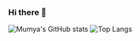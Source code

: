 ### Hi there 👋

<!--
**Mumya/Mumya** is a ✨ _special_ ✨ repository because its `README.md` (this file) appears on your GitHub profile.

Here are some ideas to get you started:

- 🔭 I’m currently working on ...
- 🌱 I’m currently learning ...
- 👯 I’m looking to collaborate on ...
- 🤔 I’m looking for help with ...
- 💬 Ask me about ...
- 📫 How to reach me: ...
- 😄 Pronouns: ...
- ⚡ Fun fact: ...
-->

![Mumya's GitHub stats](https://github-readme-stats.vercel.app/api?username=Mumya&show_icons=true&theme=)
![Top Langs](https://github-readme-stats.vercel.app/api/top-langs/?username=Mumya&langs_count=8)

